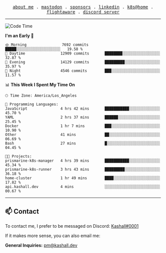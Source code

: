 <p align="center">
  <samp>
    <a href="https://jordanjones.org/">about me</a> .
    <a rel="me" href="https://mastodon.social/@kashall">mastodon</a> .
    <a href="https://github.com/sponsors/kashalls">sponsors</a> .
    <a href="https://linkedin.com/in/jordpjones">linkedin</a> .
    <a href="https://github.com/kashalls/home-cluster">k8s@home</a> .
    <a href="https://flightaware.com/adsb/stats/user/kashalls">flightaware</a> .
    <a href="https://discord.gg/ctgrp8k">discord server</a>
  </samp>
</p>

---

<!--START_SECTION:waka-->
![Code Time](http://img.shields.io/badge/Code%20Time-1%2C374%20hrs%206%20mins-blue)

**I'm an Early 🐤** 

```text
🌞 Morning                7692 commits        █████░░░░░░░░░░░░░░░░░░░░   19.58 % 
🌆 Daytime                12909 commits       ████████░░░░░░░░░░░░░░░░░   32.87 % 
🌃 Evening                14129 commits       █████████░░░░░░░░░░░░░░░░   35.97 % 
🌙 Night                  4546 commits        ███░░░░░░░░░░░░░░░░░░░░░░   11.57 % 
```


📊 **This Week I Spent My Time On** 

```text
🕑︎ Time Zone: America/Los_Angeles

💬 Programming Languages: 
JavaScript               4 hrs 42 mins       ███████████░░░░░░░░░░░░░░   45.70 % 
YAML                     2 hrs 37 mins       ██████░░░░░░░░░░░░░░░░░░░   25.45 % 
Docker                   1 hr 7 mins         ███░░░░░░░░░░░░░░░░░░░░░░   10.90 % 
Other                    41 mins             ██░░░░░░░░░░░░░░░░░░░░░░░   06.69 % 
Bash                     27 mins             █░░░░░░░░░░░░░░░░░░░░░░░░   04.45 % 

🐱‍💻 Projects: 
prismarine-k8s-manager   4 hrs 39 mins       ███████████░░░░░░░░░░░░░░   45.34 % 
prismarine-k8s-runner    3 hrs 43 mins       █████████░░░░░░░░░░░░░░░░   36.18 % 
home-cluster             1 hr 49 mins        ████░░░░░░░░░░░░░░░░░░░░░   17.82 % 
api.kashall.dev          4 mins              ░░░░░░░░░░░░░░░░░░░░░░░░░   00.67 % 
```


<!--END_SECTION:waka-->

---

## 📫 Contact

To contact me, I prefer to be messaged on Discord:  [Kashall#0001](https://discord.com/users/201077739589992448)

If it makes more sense, you can also email me:

**General Inquiries:** pm@kashall.dev  
